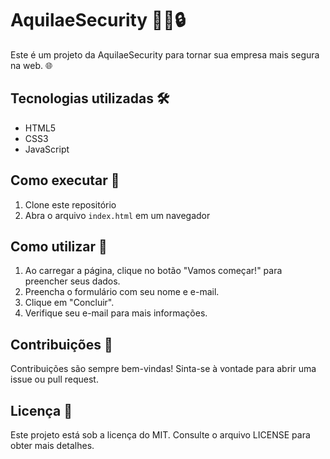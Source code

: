 # AquilaeSecurity 👨‍💼🔒

Este é um projeto da AquilaeSecurity para tornar sua empresa mais segura na web. 🌐

## Tecnologias utilizadas 🛠️

- HTML5
- CSS3
- JavaScript

## Como executar 🚀

1. Clone este repositório
2. Abra o arquivo `index.html` em um navegador

## Como utilizar 🤔

1. Ao carregar a página, clique no botão "Vamos começar!" para preencher seus dados.
2. Preencha o formulário com seu nome e e-mail.
3. Clique em "Concluir".
4. Verifique seu e-mail para mais informações.

## Contribuições 👥

Contribuições são sempre bem-vindas! Sinta-se à vontade para abrir uma issue ou pull request.

## Licença 📝

Este projeto está sob a licença do MIT. Consulte o arquivo LICENSE para obter mais detalhes.

